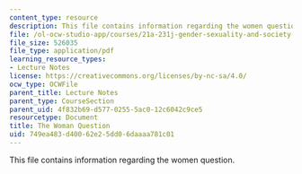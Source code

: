 ```yaml
---
content_type: resource
description: This file contains information regarding the women question.
file: /ol-ocw-studio-app/courses/21a-231j-gender-sexuality-and-society-spring-2006/749ea483d40062e25dd06daaaa781c01_MIT21A_213JS06_woman.pdf
file_size: 526035
file_type: application/pdf
learning_resource_types:
- Lecture Notes
license: https://creativecommons.org/licenses/by-nc-sa/4.0/
ocw_type: OCWFile
parent_title: Lecture Notes
parent_type: CourseSection
parent_uid: 4f832b69-d577-0255-5ac0-12c6042c9ce5
resourcetype: Document
title: The Woman Question
uid: 749ea483-d400-62e2-5dd0-6daaaa781c01
---
```

This file contains information regarding the women question.